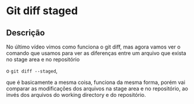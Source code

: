 # Git diff staged

## Descrição

No último vídeo vimos como funciona o git diff, mas agora vamos ver o comando que usamos para ver as diferenças entre um arquivo que exista no stage area e no repositório

o `git diff --staged`,

que é basicamente a mesma coisa, funciona da mesma forma, porém vai comparar as modificações dos arquivos na stage area e no repositório, ao invés dos arquivos do working directory e do repositório.
